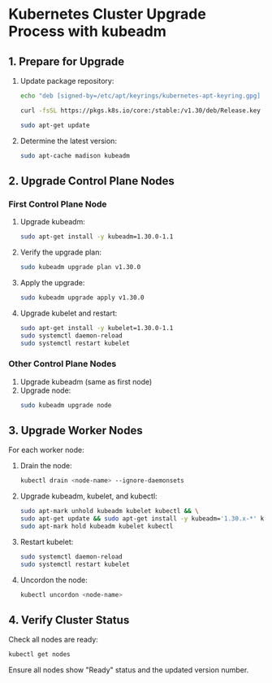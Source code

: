 # Kubernetes Cluster Upgrade Process with kubeadm

## 1. Prepare for Upgrade

1. Update package repository:
   ```bash
   echo "deb [signed-by=/etc/apt/keyrings/kubernetes-apt-keyring.gpg] https://pkgs.k8s.io/core:/stable:/v1.30/deb/ /" | sudo tee /etc/apt/sources.list.d/kubernetes.list

   curl -fsSL https://pkgs.k8s.io/core:/stable:/v1.30/deb/Release.key | sudo gpg --dearmor -o /etc/apt/keyrings/kubernetes-apt-keyring.gpg

   sudo apt-get update
   ```

2. Determine the latest version:
   ```bash
   sudo apt-cache madison kubeadm
   ```

## 2. Upgrade Control Plane Nodes

### First Control Plane Node

1. Upgrade kubeadm:
   ```bash
   sudo apt-get install -y kubeadm=1.30.0-1.1
   ```

2. Verify the upgrade plan:
   ```bash
   sudo kubeadm upgrade plan v1.30.0
   ```

3. Apply the upgrade:
   ```bash
   sudo kubeadm upgrade apply v1.30.0
   ```

4. Upgrade kubelet and restart:
   ```bash
   sudo apt-get install -y kubelet=1.30.0-1.1
   sudo systemctl daemon-reload
   sudo systemctl restart kubelet
   ```

### Other Control Plane Nodes

1. Upgrade kubeadm (same as first node)
2. Upgrade node:
   ```bash
   sudo kubeadm upgrade node
   ```

## 3. Upgrade Worker Nodes

For each worker node:

1. Drain the node:
   ```bash
   kubectl drain <node-name> --ignore-daemonsets
   ```

2. Upgrade kubeadm, kubelet, and kubectl:
   ```bash
   sudo apt-mark unhold kubeadm kubelet kubectl && \
   sudo apt-get update && sudo apt-get install -y kubeadm='1.30.x-*' kubelet='1.30.x-*' kubectl='1.30.x-*' && \
   sudo apt-mark hold kubeadm kubelet kubectl
   ```

3. Restart kubelet:
   ```bash
   sudo systemctl daemon-reload
   sudo systemctl restart kubelet
   ```

4. Uncordon the node:
   ```bash
   kubectl uncordon <node-name>
   ```

## 4. Verify Cluster Status

Check all nodes are ready:

```bash
kubectl get nodes
```

Ensure all nodes show "Ready" status and the updated version number.